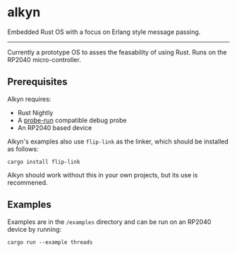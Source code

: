 # alkyn
Embedded Rust OS with a focus on Erlang style message passing.

---------

Currently a prototype OS to asses the feasability of using Rust.
Runs on the RP2040 micro-controller.

## Prerequisites
Alkyn requires:

* Rust Nightly
* A [probe-run](https://github.com/knurling-rs/probe-run) compatible debug probe
* An RP2040 based device

Alkyn's examples also use `flip-link` as the linker, which should be installed as follows:
```
cargo install flip-link
```
Alkyn should work without this in your own projects, but its use is recommened.

## Examples
Examples are in the `/examples` directory and can be run on an RP2040
device by running:

```
cargo run --example threads
```